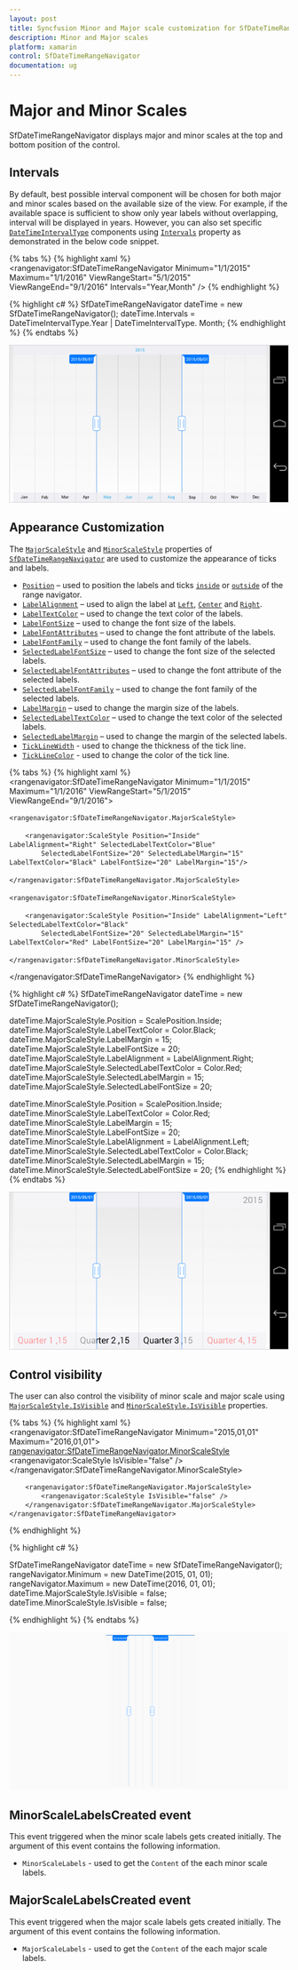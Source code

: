 ```yaml
---
layout: post
title: Syncfusion Minor and Major scale customization for SfDateTimeRangeNavigator
description: Minor and Major scales
platform: xamarin
control: SfDateTimeRangeNavigator
documentation: ug
---
```


# Major and Minor Scales

SfDateTimeRangeNavigator displays major and minor scales at the top and bottom position of the control. 

## Intervals

By default, best possible interval component will be chosen for both major and minor scales based on the available size of the view. For example, if the available space is sufficient to show only year labels without overlapping, interval will be displayed in years. However, you can also set specific [`DateTimeIntervalType`](https://help.syncfusion.com/cr/cref_files/xamarin/Syncfusion.SfChart.XForms~Syncfusion.RangeNavigator.XForms.DateTimeIntervalType.html) components using [`Intervals`](https://help.syncfusion.com/cr/cref_files/xamarin/Syncfusion.SfChart.XForms~Syncfusion.RangeNavigator.XForms.SfDateTimeRangeNavigator~Intervals.html) property as demonstrated in the below code snippet.

{% tabs %}
{% highlight xaml %}
<rangenavigator:SfDateTimeRangeNavigator Minimum="1/1/2015" Maximum="1/1/2016" ViewRangeStart="5/1/2015" 
	ViewRangeEnd="9/1/2016" Intervals="Year,Month" />
{% endhighlight %}

{% highlight c# %}
SfDateTimeRangeNavigator dateTime = new SfDateTimeRangeNavigator();
dateTime.Intervals = DateTimeIntervalType.Year | DateTimeIntervalType. Month;
{% endhighlight %}
{% endtabs %}

![intervals](minorandmajorscale_images/minorandmajorscale_img1.png)

## Appearance Customization

The [`MajorScaleStyle`](https://help.syncfusion.com/cr/cref_files/xamarin/Syncfusion.SfChart.XForms~Syncfusion.RangeNavigator.XForms.SfDateTimeRangeNavigator~MajorScaleStyle.html) and [`MinorScaleStyle`](https://help.syncfusion.com/cr/cref_files/xamarin/Syncfusion.SfChart.XForms~Syncfusion.RangeNavigator.XForms.SfDateTimeRangeNavigator~MinorScaleStyle.html) properties of [`SfDateTimeRangeNavigator`](https://help.syncfusion.com/cr/cref_files/xamarin/Syncfusion.SfChart.XForms~Syncfusion.RangeNavigator.XForms.SfDateTimeRangeNavigator.html) are used to customize the appearance of ticks and labels.

* [`Position`](https://help.syncfusion.com/cr/cref_files/xamarin/Syncfusion.SfChart.XForms~Syncfusion.RangeNavigator.XForms.ScaleStyle~Position.html) – used to position the labels and ticks [`inside`](https://help.syncfusion.com/cr/cref_files/xamarin/Syncfusion.SfChart.XForms~Syncfusion.RangeNavigator.XForms.ScalePosition.html) or [`outside`](https://help.syncfusion.com/cr/cref_files/xamarin/Syncfusion.SfChart.XForms~Syncfusion.RangeNavigator.XForms.ScalePosition.html) of the range navigator.
* [`LabelAlignment`](https://help.syncfusion.com/cr/cref_files/xamarin/Syncfusion.SfChart.XForms~Syncfusion.RangeNavigator.XForms.ScaleStyle~LabelAlignment.html) – used to align the label at [`Left`](https://help.syncfusion.com/cr/cref_files/xamarin/Syncfusion.SfChart.XForms~Syncfusion.RangeNavigator.XForms.LabelAlignment.html), [`Center`](https://help.syncfusion.com/cr/cref_files/xamarin/Syncfusion.SfChart.XForms~Syncfusion.RangeNavigator.XForms.LabelAlignment.html) and [`Right`](https://help.syncfusion.com/cr/cref_files/xamarin/Syncfusion.SfChart.XForms~Syncfusion.RangeNavigator.XForms.LabelAlignment.html). 
* [`LabelTextColor`](https://help.syncfusion.com/cr/cref_files/xamarin/Syncfusion.SfChart.XForms~Syncfusion.RangeNavigator.XForms.ScaleStyle~LabelTextColor.html) – used to change the text color of the labels.
* [`LabelFontSize`](https://help.syncfusion.com/cr/cref_files/xamarin/Syncfusion.SfChart.XForms~Syncfusion.RangeNavigator.XForms.ScaleStyle~LabelFontSize.html) – used to change the font size of the labels.
* [`LabelFontAttributes`](https://help.syncfusion.com/cr/cref_files/xamarin/Syncfusion.SfChart.XForms~Syncfusion.RangeNavigator.XForms.ScaleStyle~LabelFontAttributes.html) – used to change the font attribute of the labels.
* [`LabelFontFamily`](https://help.syncfusion.com/cr/cref_files/xamarin/Syncfusion.SfChart.XForms~Syncfusion.RangeNavigator.XForms.ScaleStyle~LabelFontFamily.html) – used to change the font family of the labels.
* [`SelectedLabelFontSize`](https://help.syncfusion.com/cr/cref_files/xamarin/Syncfusion.SfChart.XForms~Syncfusion.RangeNavigator.XForms.ScaleStyle~SelectedLabelFontSize.html) – used to change the font size of the selected labels.
* [`SelectedLabelFontAttributes`](https://help.syncfusion.com/cr/cref_files/xamarin/Syncfusion.SfChart.XForms~Syncfusion.RangeNavigator.XForms.ScaleStyle~SelectedLabelFontAttributes.html) – used to change the font attribute of the selected labels.
* [`SelectedLabelFontFamily`](https://help.syncfusion.com/cr/cref_files/xamarin/Syncfusion.SfChart.XForms~Syncfusion.RangeNavigator.XForms.ScaleStyle~SelectedLabelFontFamily.html) – used to change the font family of the selected labels.
* [`LabelMargin`](https://help.syncfusion.com/cr/cref_files/xamarin/Syncfusion.SfChart.XForms~Syncfusion.RangeNavigator.XForms.ScaleStyle~LabelMargin.html) – used to change the margin size of the labels.
* [`SelectedLabelTextColor`](https://help.syncfusion.com/cr/cref_files/xamarin/Syncfusion.SfChart.XForms~Syncfusion.RangeNavigator.XForms.ScaleStyle~SelectedLabelTextColor.html) – used to change the text color of the selected labels.
* [`SelectedLabelMargin`](https://help.syncfusion.com/cr/cref_files/xamarin/Syncfusion.SfChart.XForms~Syncfusion.RangeNavigator.XForms.ScaleStyle~SelectedLabelMargin.html) – used to change the margin of the selected labels.
* [`TickLineWidth`](https://help.syncfusion.com/cr/cref_files/xamarin/Syncfusion.SfChart.XForms~Syncfusion.RangeNavigator.XForms.ScaleStyle~TickLineWidth.html) - used to change the thickness of the tick line.
* [`TickLineColor`](https://help.syncfusion.com/cr/cref_files/xamarin/Syncfusion.SfChart.XForms~Syncfusion.RangeNavigator.XForms.ScaleStyle~TickLineColor.html) - used to change the color of the tick line.

{% tabs %}
{% highlight xaml %}
<rangenavigator:SfDateTimeRangeNavigator Minimum="1/1/2015" Maximum="1/1/2016" ViewRangeStart="5/1/2015" 
	ViewRangeEnd="9/1/2016">
	
	<rangenavigator:SfDateTimeRangeNavigator.MajorScaleStyle>
	
		<rangenavigator:ScaleStyle Position="Inside" LabelAlignment="Right" SelectedLabelTextColor="Blue" 
			SelectedLabelFontSize="20" SelectedLabelMargin="15" LabelTextColor="Black" LabelFontSize="20" LabelMargin="15"/>
			
	</rangenavigator:SfDateTimeRangeNavigator.MajorScaleStyle>
	
	<rangenavigator:SfDateTimeRangeNavigator.MinorScaleStyle>
	
		<rangenavigator:ScaleStyle Position="Inside" LabelAlignment="Left" SelectedLabelTextColor="Black" 
			SelectedLabelFontSize="20" SelectedLabelMargin="15" LabelTextColor="Red" LabelFontSize="20" LabelMargin="15" />
			
	</rangenavigator:SfDateTimeRangeNavigator.MinorScaleStyle>
	
</rangenavigator:SfDateTimeRangeNavigator>
{% endhighlight %}

{% highlight c# %}
SfDateTimeRangeNavigator dateTime = new SfDateTimeRangeNavigator();

dateTime.MajorScaleStyle.Position = ScalePosition.Inside;
dateTime.MajorScaleStyle.LabelTextColor = Color.Black;
dateTime.MajorScaleStyle.LabelMargin = 15;
dateTime.MajorScaleStyle.LabelFontSize = 20;
dateTime.MajorScaleStyle.LabelAlignment = LabelAlignment.Right;
dateTime.MajorScaleStyle.SelectedLabelTextColor = Color.Red;
dateTime.MajorScaleStyle.SelectedLabelMargin = 15;
dateTime.MajorScaleStyle.SelectedLabelFontSize = 20;

dateTime.MinorScaleStyle.Position = ScalePosition.Inside;
dateTime.MinorScaleStyle.LabelTextColor = Color.Red;
dateTime.MinorScaleStyle.LabelMargin = 15;
dateTime.MinorScaleStyle.LabelFontSize = 20;
dateTime.MinorScaleStyle.LabelAlignment = LabelAlignment.Left;
dateTime.MinorScaleStyle.SelectedLabelTextColor = Color.Black;
dateTime.MinorScaleStyle.SelectedLabelMargin = 15;
dateTime.MinorScaleStyle.SelectedLabelFontSize = 20;
{% endhighlight %}
{% endtabs %}

![appearance](minorandmajorscale_images/minorandmajorscale_img2.png)

## Control visibility

The user can also control the visibility of minor scale and major scale using [`MajorScaleStyle.IsVisible`](https://help.syncfusion.com/cr/cref_files/xamarin/Syncfusion.SfChart.XForms~Syncfusion.RangeNavigator.XForms.ScaleStyle~IsVisible.html) and [`MinorScaleStyle.IsVisible`](https://help.syncfusion.com/cr/cref_files/xamarin/Syncfusion.SfChart.XForms~Syncfusion.RangeNavigator.XForms.ScaleStyle~IsVisible.html) properties.

{% tabs %}
{% highlight xaml %}
    <rangenavigator:SfDateTimeRangeNavigator Minimum="2015,01,01" Maximum="2016,01,01">
        <rangenavigator:SfDateTimeRangeNavigator.MinorScaleStyle>
            <rangenavigator:ScaleStyle IsVisible="false" />
            </rangenavigator:SfDateTimeRangeNavigator.MinorScaleStyle>
        
        <rangenavigator:SfDateTimeRangeNavigator.MajorScaleStyle>
            <rangenavigator:ScaleStyle IsVisible="false" />
        </rangenavigator:SfDateTimeRangeNavigator.MajorScaleStyle>
    </rangenavigator:SfDateTimeRangeNavigator>
{% endhighlight %}

{% highlight c# %}

SfDateTimeRangeNavigator dateTime = new SfDateTimeRangeNavigator();
rangeNavigator.Minimum = new DateTime(2015, 01, 01);
rangeNavigator.Maximum = new DateTime(2016, 01, 01);
dateTime.MajorScaleStyle.IsVisible = false;
dateTime.MinorScaleStyle.IsVisible = false;

{% endhighlight %}
{% endtabs %}

![visibility](minorandmajorscale_images/minorandmajorscale_img3.png)

## MinorScaleLabelsCreated event

This event triggered when the minor scale labels gets created initially. The argument of this event contains the following information.

* `MinorScaleLabels` - used to get the `Content` of the each minor scale labels.

## MajorScaleLabelsCreated event

This event triggered when the major scale labels gets created initially. The argument of this event contains the following information.

* `MajorScaleLabels` - used to get the `Content` of the each major scale labels.

